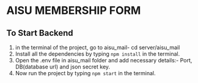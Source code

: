 # AISU MEMBERSHIP FORM
## To Start Backend
1. in the terminal of the project, go to aisu_mail- cd server/aisu_mail
2. Install all the dependencies by typing ``npm install`` in the terminal.
3. Open the .env file in aisu_mail folder and add necessary details:- Port, DB(database url) and json secret key.
4. Now run the project by typing ``npm start`` in the terminal.
